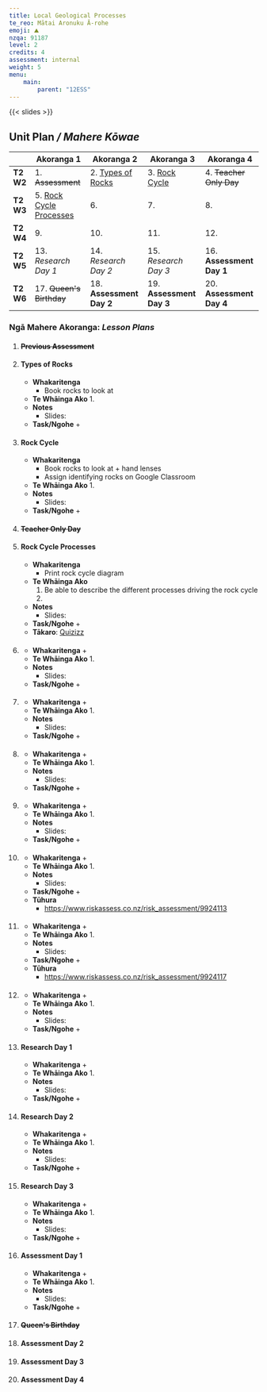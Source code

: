```yaml
---
title: Local Geological Processes
te_reo: Mātai Aronuku Ā-rohe 
emoji: ⛰
nzqa: 91187
level: 2
credits: 4
assessment: internal
weight: 5
menu:
    main:
        parent: "12ESS"
---
```


{{< slides >}}

## Unit Plan _/ Mahere Kōwae_

|           |                    Akoranga 1                    |              Akoranga 2              |          Akoranga 3          |        Akoranga 4        |
|-----------|--------------------------------------------------|--------------------------------------|------------------------------|--------------------------|
| __T2 W2__ | 1. ~~Assessment~~                                | 2. [Types of Rocks](#types-of-rocks) | 3. [Rock Cycle](#rock-cycle) | 4. ~~Teacher Only Day~~  |
| __T2 W3__ | 5. [Rock Cycle Processes](#rock-cycle-processes) | 6.                                   | 7.                           | 8.                       |
| __T2 W4__ | 9.                                               | 10.                                  | 11.                          | 12.                      |
| __T2 W5__ | 13. _Research Day 1_                             | 14. _Research Day 2_                 | 15. _Research Day 3_         | 16. __Assessment Day 1__ |
| __T2 W6__ | 17. ~~Queen's Birthday~~                         | 18. __Assessment Day 2__             | 19. __Assessment Day 3__     | 20. __Assessment Day 4__ |

### Ngā Mahere Akoranga: _Lesson Plans_

1. #### ~~Previous Assessment~~

2. #### Types of Rocks
    - __Whakaritenga__
        + Book rocks to look at
    - __Te Whāinga Ako__
        1.
    - __Notes__
        + Slides:
    - __Task/Ngohe__
        +

3. #### Rock Cycle
    - __Whakaritenga__
        + Book rocks to look at + hand lenses
        + Assign identifying rocks on Google Classroom
    - __Te Whāinga Ako__
        1.
    - __Notes__
        + Slides:
    - __Task/Ngohe__
        +

4. #### ~~Teacher Only Day~~

5. #### Rock Cycle Processes
    - __Whakaritenga__
        + Print rock cycle diagram
    - __Te Whāinga Ako__
        1. Be able to describe the different processes driving the rock cycle
        2. 
    - __Notes__
        + Slides:
    - __Task/Ngohe__
        +
    - __Tākaro__: [Quizizz](https://quizizz.com/admin/quiz/5f6b7c16f77a80001d187df2/rocks-rock-cycle)

6. ####
    - __Whakaritenga__
        +
    - __Te Whāinga Ako__
        1.
    - __Notes__
        + Slides:
    - __Task/Ngohe__
        +

7. ####
    - __Whakaritenga__
        +
    - __Te Whāinga Ako__
        1.
    - __Notes__
        + Slides:
    - __Task/Ngohe__
        +

8. ####
    - __Whakaritenga__
        +
    - __Te Whāinga Ako__
        1.
    - __Notes__
        + Slides:
    - __Task/Ngohe__
        +

9. ####
    - __Whakaritenga__
        +
    - __Te Whāinga Ako__
        1.
    - __Notes__
        + Slides:
    - __Task/Ngohe__
        +

10. ####
    - __Whakaritenga__
        +
    - __Te Whāinga Ako__
        1.
    - __Notes__
        + Slides:
    - __Task/Ngohe__
        +
    - __Tūhura__
        + https://www.riskassess.co.nz/risk_assessment/9924113

11. ####
    - __Whakaritenga__
        +
    - __Te Whāinga Ako__
        1.
    - __Notes__
        + Slides:
    - __Task/Ngohe__
        +
    - __Tūhura__
        + https://www.riskassess.co.nz/risk_assessment/9924117

12. ####
    - __Whakaritenga__
        +
    - __Te Whāinga Ako__
        1.
    - __Notes__
        + Slides:
    - __Task/Ngohe__
        +

13. #### Research Day 1
    - __Whakaritenga__
        +
    - __Te Whāinga Ako__
        1.
    - __Notes__
        + Slides:
    - __Task/Ngohe__
        +

14. #### Research Day 2
    - __Whakaritenga__
        +
    - __Te Whāinga Ako__
        1.
    - __Notes__
        + Slides:
    - __Task/Ngohe__
        +

15. #### Research Day 3
    - __Whakaritenga__
        +
    - __Te Whāinga Ako__
        1.
    - __Notes__
        + Slides:
    - __Task/Ngohe__
        +

16. #### Assessment Day 1
    - __Whakaritenga__
        +
    - __Te Whāinga Ako__
        1.
    - __Notes__
        + Slides:
    - __Task/Ngohe__
        +

17. #### ~~Queen's Birthday~~

18. #### Assessment Day 2

19. #### Assessment Day 3

20. #### Assessment Day 4
